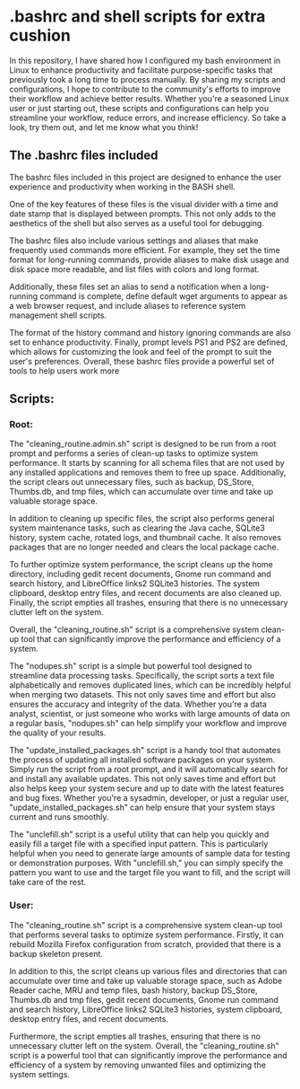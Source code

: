 # .bashrc and shell scripts for extra cushion
In this repository, I have shared how I configured my bash environment in Linux to enhance productivity and facilitate purpose-specific tasks that previously took a long time to process manually. By sharing my scripts and configurations, I hope to contribute to the community's efforts to improve their workflow and achieve better results. Whether you're a seasoned Linux user or just starting out, these scripts and configurations can help you streamline your workflow, reduce errors, and increase efficiency. So take a look, try them out, and let me know what you think!

## The .bashrc files included
The bashrc files included in this project are designed to enhance the user experience and productivity when working in the BASH shell.

One of the key features of these files is the visual divider with a time and date stamp that is displayed between prompts. This not only adds to the aesthetics of the shell but also serves as a useful tool for debugging.

The bashrc files also include various settings and aliases that make frequently used commands more efficient. For example, they set the time format for long-running commands, provide aliases to make disk usage and disk space more readable, and list files with colors and long format.

Additionally, these files set an alias to send a notification when a long-running command is complete, define default wget arguments to appear as a web browser request, and include aliases to reference system management shell scripts.

The format of the history command and history ignoring commands are also set to enhance productivity. Finally, prompt levels PS1 and PS2 are defined, which allows for customizing the look and feel of the prompt to suit the user's preferences. Overall, these bashrc files provide a powerful set of tools to help users work more 

## Scripts:

### Root:
The "cleaning_routine.admin.sh" script is designed to be run from a root prompt and performs a series of clean-up tasks to optimize system performance. It starts by scanning for all schema files that are not used by any installed applications and removes them to free up space. Additionally, the script clears out unnecessary files, such as backup, DS_Store, Thumbs.db, and tmp files, which can accumulate over time and take up valuable storage space.

In addition to cleaning up specific files, the script also performs general system maintenance tasks, such as clearing the Java cache, SQLite3 history, system cache, rotated logs, and thumbnail cache. It also removes packages that are no longer needed and clears the local package cache.

To further optimize system performance, the script cleans up the home directory, including gedit recent documents, Gnome run command and search history, and LibreOffice links2 SQLite3 histories. The system clipboard, desktop entry files, and recent documents are also cleaned up. Finally, the script empties all trashes, ensuring that there is no unnecessary clutter left on the system.

Overall, the "cleaning_routine.sh" script is a comprehensive system clean-up tool that can significantly improve the performance and efficiency of a system.

The "nodupes.sh" script is a simple but powerful tool designed to streamline data processing tasks. Specifically, the script sorts a text file alphabetically and removes duplicated lines, which can be incredibly helpful when merging two datasets. This not only saves time and effort but also ensures the accuracy and integrity of the data. Whether you're a data analyst, scientist, or just someone who works with large amounts of data on a regular basis, "nodupes.sh" can help simplify your workflow and improve the quality of your results.

The "update_installed_packages.sh" script is a handy tool that automates the process of updating all installed software packages on your system. Simply run the script from a root prompt, and it will automatically search for and install any available updates. This not only saves time and effort but also helps keep your system secure and up to date with the latest features and bug fixes. Whether you're a sysadmin, developer, or just a regular user, "update_installed_packages.sh" can help ensure that your system stays current and runs smoothly.

The "unclefill.sh" script is a useful utility that can help you quickly and easily fill a target file with a specified input pattern. This is particularly helpful when you need to generate large amounts of sample data for testing or demonstration purposes. With "unclefill.sh," you can simply specify the pattern you want to use and the target file you want to fill, and the script will take care of the rest.

### User:
The "cleaning_routine.sh" script is a comprehensive system clean-up tool that performs several tasks to optimize system performance. Firstly, it can rebuild Mozilla Firefox configuration from scratch, provided that there is a backup skeleton present.

In addition to this, the script cleans up various files and directories that can accumulate over time and take up valuable storage space, such as Adobe Reader cache, MRU and temp files, bash history, backup DS_Store, Thumbs.db and tmp files, gedit recent documents, Gnome run command and search history, LibreOffice links2 SQLite3 histories, system clipboard, desktop entry files, and recent documents.

Furthermore, the script empties all trashes, ensuring that there is no unnecessary clutter left on the system. Overall, the "cleaning_routine.sh" script is a powerful tool that can significantly improve the performance and efficiency of a system by removing unwanted files and optimizing the system settings.
